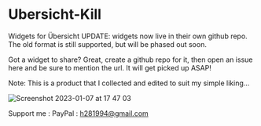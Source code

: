 # Ubersicht-Kill

Widgets for Übersicht
UPDATE: widgets now live in their own github repo. The old format is still supported, but will be phased out soon.

Got a widget to share? Great, create a github repo for it, then open an issue here and be sure to mention the url. It will get picked up ASAP!

Note:
This is a product that I collected and edited to suit my simple liking...



![Screenshot 2023-01-07 at 17 47 03](https://user-images.githubusercontent.com/106985465/211143027-6b249ecc-a4b8-4c64-bddf-a8ac1979990b.png)

Support me : PayPal : h281994@gmail.com
